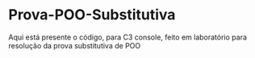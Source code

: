 # Prova-POO-Substitutiva
Aqui está presente o código, para C3 console, feito em laboratório para resolução da prova substitutiva de POO
